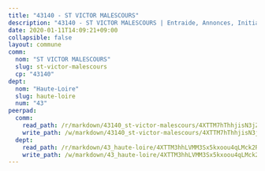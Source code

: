 ```yaml
---
title: "43140 - ST VICTOR MALESCOURS"
description: "43140 - ST VICTOR MALESCOURS | Entraide, Annonces, Initiatives"
date: 2020-01-11T14:09:21+09:00
collapsible: false
layout: commune
comm:
  nom: "ST VICTOR MALESCOURS"
  slug: st-victor-malescours
  cp: "43140"
dept:
  nom: "Haute-Loire"
  slug: haute-loire
  num: "43"
peerpad:
  comm:
    read_path: /r/markdown/43140_st-victor-malescours/4XTTM7hThhjisN3jZsWrr3FjTdycyTQDoK9b4UGjHCbbekQcX
    write_path: /w/markdown/43140_st-victor-malescours/4XTTM7hThhjisN3jZsWrr3FjTdycyTQDoK9b4UGjHCbbekQcX-K3TgUuPFHiyAbr8q2i7CYTo9d2LKX7zUCdbtVeXZvoFfhxzhuhByfgvvyjrZtxfWMbkgsw21xVZTkPYC1bA3x1bgGKBjh1tUerPYeJTHPNEuxMqQSK1izYeFK61RcrdCzjC5p62j
  dept:
    read_path: /r/markdown/43_haute-loire/4XTTM3hhLVMM3Sx5kxoou4qLMck2RjGiJF8bjxPuKy3VyRdWX
    write_path: /w/markdown/43_haute-loire/4XTTM3hhLVMM3Sx5kxoou4qLMck2RjGiJF8bjxPuKy3VyRdWX-K3TgTnndWXCUw13Pw3gJoEo9qHUCGXZ4frH2coLZWWDcoWKo22cU2VNENpi117F5bi6bu3WHMPd2VTrETU2R5owQhCBrUQgvCKerk4NqeDhN66egG9mHY8CCfEckbCp9SecEdL6b
---
```


